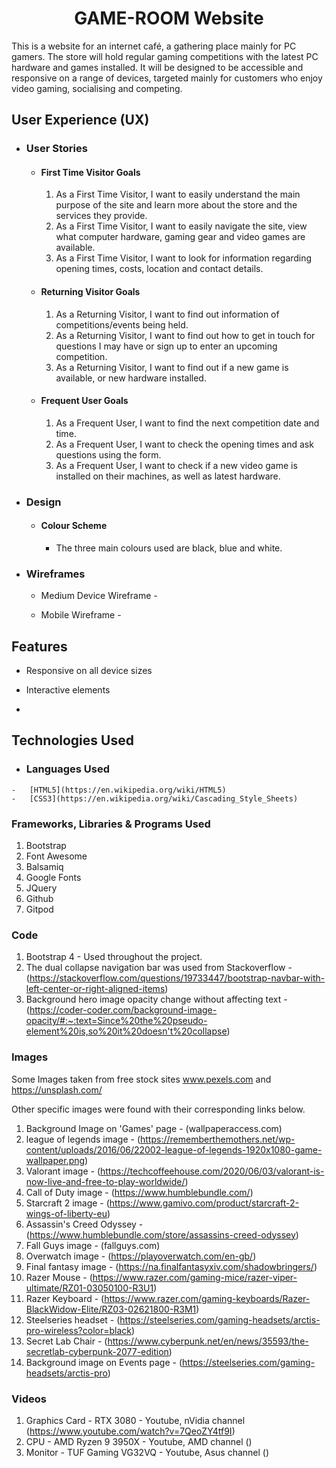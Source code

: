 <h1 align="center">GAME-ROOM Website</h1>

This is a website for an internet café, a gathering place mainly for PC gamers. The store will hold regular gaming competitions with the latest PC hardware and games installed. It will be designed to be accessible and responsive on a range of devices, targeted mainly for customers who enjoy video gaming, socialising and competing.

## User Experience (UX)

-   ### User Stories

    -    #### First Time Visitor Goals

            1. As a First Time Visitor, I want to easily understand the main purpose of the site and learn more about the store and the services they provide.
            2. As a First Time Visitor, I want to easily navigate the site, view what computer hardware, gaming gear and video games are available.
            3. As a First Time Visitor, I want to look for information regarding opening times, costs, location and contact details.

    -    #### Returning Visitor Goals

            1. As a Returning Visitor, I want to find out information of competitions/events being held.
            2. As a Returning Visitor, I want to find out how to get in touch for questions I may have or sign up to enter an upcoming competition.
            3. As a Returning Visitor, I want to find out if a new game is available, or new hardware installed.

    -    #### Frequent User Goals
            
            1. As a Frequent User, I want to find the next competition date and time.
            2. As a Frequent User, I want to check the opening times and ask questions using the form.
            3. As a Frequent User, I want to check if a new video game is installed on their machines, as well as latest hardware.


-   ### Design
    -   #### Colour Scheme
        -   The three main colours used are black, blue and white.


*   ### Wireframes

    -   Medium Device Wireframe - 

    -   Mobile Wireframe - 


## Features

-   Responsive on all device sizes

-   Interactive elements

-   

## Technologies Used

*    ### Languages Used

    -   [HTML5](https://en.wikipedia.org/wiki/HTML5)
    -   [CSS3](https://en.wikipedia.org/wiki/Cascading_Style_Sheets)


### Frameworks, Libraries & Programs Used

1. Bootstrap 
1. Font Awesome
1. Balsamiq
1. Google Fonts
1. JQuery
1. Github
1. Gitpod


### Code

1. Bootstrap 4 - Used throughout the project.
2. The dual collapse navigation bar was used from Stackoverflow - (https://stackoverflow.com/questions/19733447/bootstrap-navbar-with-left-center-or-right-aligned-items)
3. Background hero image opacity change without affecting text - (https://coder-coder.com/background-image-opacity/#:~:text=Since%20the%20pseudo-element%20is,so%20it%20doesn't%20collapse)


### Images

Some Images taken from free stock sites www.pexels.com and https://unsplash.com/

Other specific images were found with their corresponding links below.

1. Background Image on 'Games' page - (wallpaperaccess.com)
2. league of legends image - (https://rememberthemothers.net/wp-content/uploads/2016/06/22002-league-of-legends-1920x1080-game-wallpaper.png)
3. Valorant image - (https://techcoffeehouse.com/2020/06/03/valorant-is-now-live-and-free-to-play-worldwide/)
4. Call of Duty image - (https://www.humblebundle.com/)
5. Starcraft 2 image - (https://www.gamivo.com/product/starcraft-2-wings-of-liberty-eu)
6. Assassin's Creed Odyssey - (https://www.humblebundle.com/store/assassins-creed-odyssey)
7. Fall Guys image - (fallguys.com)
8. Overwatch image - (https://playoverwatch.com/en-gb/)
9. Final fantasy image - (https://na.finalfantasyxiv.com/shadowbringers/)
10. Razer Mouse - (https://www.razer.com/gaming-mice/razer-viper-ultimate/RZ01-03050100-R3U1)
11. Razer Keyboard - (https://www.razer.com/gaming-keyboards/Razer-BlackWidow-Elite/RZ03-02621800-R3M1)
12. Steelseries headset - (https://steelseries.com/gaming-headsets/arctis-pro-wireless?color=black)
13. Secret Lab Chair - (https://www.cyberpunk.net/en/news/35593/the-secretlab-cyberpunk-2077-edition)
14. Background image on Events page - (https://steelseries.com/gaming-headsets/arctis-pro)

### Videos

1. Graphics Card - RTX 3080 - Youtube, nVidia channel (https://www.youtube.com/watch?v=7QeoZY4tf9I)
2. CPU - AMD Ryzen 9 3950X - Youtube, AMD channel ()
3. Monitor - TUF Gaming VG32VQ - Youtube, Asus channel ()

